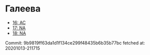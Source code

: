 # Галеева
- [16: AC](16.md)
- [17: NA](17.md)
- [18: NA](18.md)

Commit: 9b9819ff63da1d1f134ce299f48435b6b35b77bc
 fetched at: 20201013-211715
